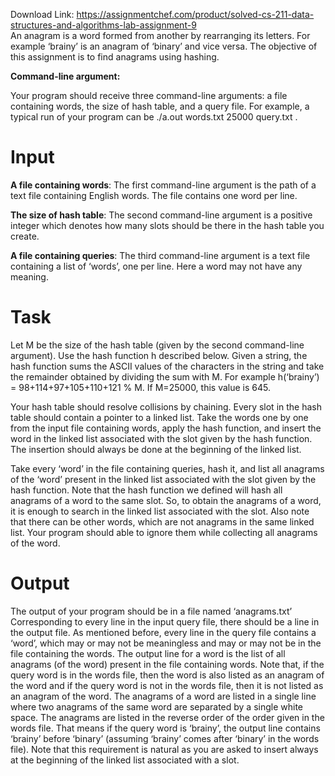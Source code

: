 Download Link: https://assignmentchef.com/product/solved-cs-211-data-structures-and-algorithms-lab-assignment-9
<br>
An anagram is a word formed from another by rearranging its letters. For example ‘brainy’ is an anagram of ‘binary’ and vice versa. The objective of this assignment is to find anagrams using hashing.

<strong>Command-line argument:</strong>

Your program should receive three command-line arguments: a file containing words, the size of hash table, and a query file. For example, a typical run of your program can be ./a.out words.txt 25000 query.txt .




<h1>Input</h1>

<strong>A file containing words</strong>​: The first command-line argument is the path of a text file containing English words. The file contains one word per line.

<strong>The size of hash table</strong>​: The second command-line argument is a positive integer which denotes how many slots should be there in the hash table you create.

<strong>A file containing queries</strong>​: The third command-line argument is a text file containing a list of ‘words’, one per line. Here a word may not have any meaning.




<h1>Task</h1>

Let M be the size of the hash table (given by the second command-line argument). Use the hash function h described below. Given a string, the hash function sums the ASCII values of the characters in the string and take the remainder obtained by dividing the sum with M. For example h(‘brainy’) = 98+114+97+105+110+121 % M. If M=25000, this value is 645.




Your hash table should resolve collisions by chaining. Every slot in the hash table should contain a pointer to a linked list. Take the words one by one from the input file containing words, apply the hash function, and insert the word in the linked list associated with the slot given by the hash function. The insertion should always be done at the beginning of the linked list.




Take every ‘word’ in the file containing queries, hash it, and list all anagrams of the ‘word’ present in the linked list associated with the slot given by the hash function. Note that the hash function we defined will hash all anagrams of a word to the same slot. So, to obtain the anagrams of a word, it is enough to search in the linked list associated with the slot. Also note that there can be other words, which are not anagrams in the same linked list. Your program should able to ignore them while collecting all anagrams of the word.




<h1>Output</h1>

The output of your program should be in a file named ‘anagrams.txt’ Corresponding to every line in the input query file, there should be a line in the output file. As mentioned before, every line in the query file contains a ‘word’, which may or may not be meaningless and may or may not be in the file containing the words. The output line for a word is the list of all anagrams (of the word) present in the file containing words. Note that, if the query word is in the words file, then the word is also listed as an anagram of the word and if the query word is not in the words file, then it is not listed as an anagram of the word. The anagrams of a word are listed in a single line where two anagrams of the same word are separated by a single white space. The anagrams are listed in the reverse order of the order given in the words file. That means if the query word is ‘brainy’, the output line contains ‘brainy’ before ‘binary’ (assuming ‘brainy’ comes after ‘binary’ in the words file). Note that this requirement is natural as you are asked to insert always at the beginning of the linked list associated with a slot.